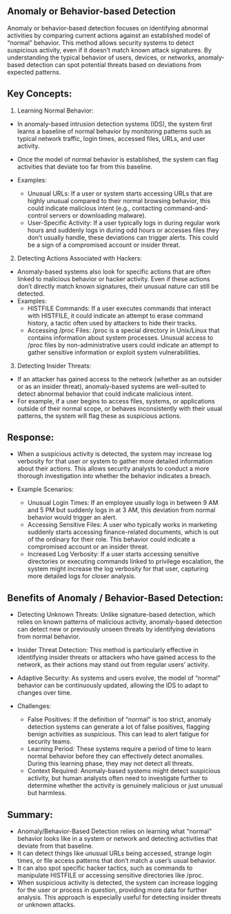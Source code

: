 ## Anomaly or Behavior-based Detection
Anomaly or behavior-based detection focuses on identifying abnormal activities by comparing current actions against an established model of “normal” behavior. This method allows security systems to detect suspicious activity, even if it doesn’t match known attack signatures. By understanding the typical behavior of users, devices, or networks, anomaly-based detection can spot potential threats based on deviations from expected patterns.

## Key Concepts:
1. Learning Normal Behavior:
  - In anomaly-based intrusion detection systems (IDS), the system first learns a baseline of normal behavior by monitoring patterns such as typical network traffic, login times, accessed files, URLs, and user activity.
  - Once the model of normal behavior is established, the system can flag activities that deviate too far from this baseline.

  - Examples:
    - Unusual URLs: If a user or system starts accessing URLs that are highly unusual compared to their normal browsing behavior, this could indicate malicious intent (e.g., contacting command-and-control servers or downloading malware).
    - User-Specific Activity: If a user typically logs in during regular work hours and suddenly logs in during odd hours or accesses files they don’t usually handle, these deviations can trigger alerts. This could be a sign of a compromised account or insider threat.

2. Detecting Actions Associated with Hackers:
  - Anomaly-based systems also look for specific actions that are often linked to malicious behavior or hacker activity. Even if these actions don’t directly match known signatures, their unusual nature can still be detected.
  - Examples:
    - HISTFILE Commands: If a user executes commands that interact with HISTFILE, it could indicate an attempt to erase command history, a tactic often used by attackers to hide their tracks.
    - Accessing /proc Files: /proc is a special directory in Unix/Linux that contains information about system processes. Unusual access to /proc files by non-administrative users could indicate an attempt to gather sensitive information or exploit system vulnerabilities.

3. Detecting Insider Threats:
  - If an attacker has gained access to the network (whether as an outsider or as an insider threat), anomaly-based systems are well-suited to detect abnormal behavior that could indicate malicious intent.
  - For example, if a user begins to access files, systems, or applications outside of their normal scope, or behaves inconsistently with their usual patterns, the system will flag these as suspicious actions.

## Response:
  - When a suspicious activity is detected, the system may increase log verbosity for that user or system to gather more detailed information about their actions. This allows security analysts to conduct a more thorough investigation into whether the behavior indicates a breach.

  - Example Scenarios:
    - Unusual Login Times: If an employee usually logs in between 9 AM and 5 PM but suddenly logs in at 3 AM, this deviation from normal behavior would trigger an alert.
    - Accessing Sensitive Files: A user who typically works in marketing suddenly starts accessing finance-related documents, which is out of the ordinary for their role. This behavior could indicate a compromised account or an insider threat.
    - Increased Log Verbosity: If a user starts accessing sensitive directories or executing commands linked to privilege escalation, the system might increase the log verbosity for that user, capturing more detailed logs for closer analysis.

## Benefits of Anomaly / Behavior-Based Detection:
  - Detecting Unknown Threats: Unlike signature-based detection, which relies on known patterns of malicious activity, anomaly-based detection can detect new or previously unseen threats by identifying deviations from normal behavior.
  - Insider Threat Detection: This method is particularly effective in identifying insider threats or attackers who have gained access to the network, as their actions may stand out from regular users’ activity.
  - Adaptive Security: As systems and users evolve, the model of “normal” behavior can be continuously updated, allowing the IDS to adapt to changes over time.

  - Challenges:
    - False Positives: If the definition of “normal” is too strict, anomaly detection systems can generate a lot of false positives, flagging benign activities as suspicious. This can lead to alert fatigue for security teams.
    - Learning Period: These systems require a period of time to learn normal behavior before they can effectively detect anomalies. During this learning phase, they may not detect all threats.
    - Context Required: Anomaly-based systems might detect suspicious activity, but human analysts often need to investigate further to determine whether the activity is genuinely malicious or just unusual but harmless.

## Summary:
  - Anomaly/Behavior-Based Detection relies on learning what “normal” behavior looks like in a system or network and detecting activities that deviate from that baseline.
  - It can detect things like unusual URLs being accessed, strange login times, or file access patterns that don’t match a user’s usual behavior.
  - It can also spot specific hacker tactics, such as commands to manipulate HISTFILE or accessing sensitive directories like /proc.
  - When suspicious activity is detected, the system can increase logging for the user or process in question, providing more data for further analysis. This approach is especially useful for detecting insider threats or unknown attacks.
